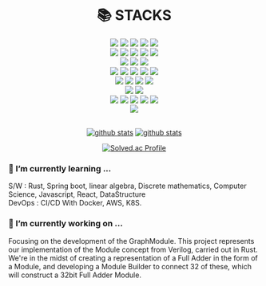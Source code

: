 <div align=center>
<div align=center><h1>📚 STACKS</h1></div>

<div align=center> 
  <img src="https://img.shields.io/badge/java-007396?style=for-the-badge&logo=java&logoColor=white"> 
  <img src="https://img.shields.io/badge/C-%23A8B9CC?style=for-the-badge&logo=C&logoColor=white">
  <img src="https://img.shields.io/badge/c++-00599C?style=for-the-badge&logo=c%2B%2B&logoColor=white">
  <img src="https://img.shields.io/badge/python-3776AB?style=for-the-badge&logo=python&logoColor=white"> 
  <img src="https://img.shields.io/badge/Rust-%23000000?style=for-the-badge&logo=Rust&logoColor=white">
  <br>
  
  <img src="https://img.shields.io/badge/html5-E34F26?style=for-the-badge&logo=html5&logoColor=white"> 
  <img src="https://img.shields.io/badge/css-1572B6?style=for-the-badge&logo=css3&logoColor=white"> 
  <img src="https://img.shields.io/badge/javascript-F7DF1E?style=for-the-badge&logo=javascript&logoColor=black"> 
  <img src="https://img.shields.io/badge/jquery-0769AD?style=for-the-badge&logo=jquery&logoColor=white">
  <img src="https://img.shields.io/badge/react-61DAFB?style=for-the-badge&logo=react&logoColor=black"> 
  <br>
  
  <img src="https://img.shields.io/badge/oracle-F80000?style=for-the-badge&logo=oracle&logoColor=white"> 
  <img src="https://img.shields.io/badge/mysql-4479A1?style=for-the-badge&logo=mysql&logoColor=white"> 
  <img src="https://img.shields.io/badge/mongoDB-47A248?style=for-the-badge&logo=MongoDB&logoColor=white">
  <br>
  
  <img src="https://img.shields.io/badge/spring-6DB33F?style=for-the-badge&logo=spring&logoColor=white"> 
  <img src="https://img.shields.io/badge/Spring%20Boot-%236DB33F?style=for-the-badge&logo=Spring%20Boot&logoColor=white">
  <img src="https://img.shields.io/badge/Spring%20Security-%236DB33F?style=for-the-badge&logo=Spring%20Security&logoColor=white">
  <img src="https://img.shields.io/badge/django-092E20?style=for-the-badge&logo=django&logoColor=white">
  <img src="https://img.shields.io/badge/flask-000000?style=for-the-badge&logo=flask&logoColor=white">
  <br>

  <img src="https://img.shields.io/badge/linux-FCC624?style=for-the-badge&logo=linux&logoColor=black"> 
  <img src="https://img.shields.io/badge/Kubernetes-%23326CE5?style=for-the-badge&logo=Kubernetes&logoColor=white">
  <img src="https://img.shields.io/badge/Docker-%232496ED?style=for-the-badge&logo=Docker&logoColor=white">
  <img src="https://img.shields.io/badge/Jenkins-%23D24939?style=for-the-badge&logo=Jenkins&logoColor=white">
  <br>
  
  <img src="https://img.shields.io/badge/github-181717?style=for-the-badge&logo=github&logoColor=white">
  <img src="https://img.shields.io/badge/git-F05032?style=for-the-badge&logo=git&logoColor=white">

  <br>
  <img src="https://img.shields.io/badge/The%20Algorithms-%2300BCB4?style=for-the-badge&logo=The%20Algorithms&logoColor=white">
  <img src="https://img.shields.io/badge/TensorFlow-%23FF6F00?style=for-the-badge&logo=TensorFlow&logoColor=white">
  <img src="https://img.shields.io/badge/Keras-%23D00000?style=for-the-badge&logo=Keras&logoColor=white">
  <img src="https://img.shields.io/badge/Numpy-%23013243?style=for-the-badge&logo=Numpy&logoColor=white">
  <img src="https://img.shields.io/badge/Anaconda-%2344A833?style=for-the-badge&logo=Anaconda&logoColor=white">
  <br>
</div>
<div align=center>
 <img src="https://hits.seeyoufarm.com/api/count/incr/badge.svg?url=https%3A%2F%2Fgithub.com%2Fd982h8st7%2Fhit-counter&count_bg=%2379C83D&title_bg=%23555555&icon=&icon_color=%23E7E7E7&title=hits&edge_flat=false">
</div>
<br>

[![github stats](https://github-readme-stats.vercel.app/api?username=d982h8st7&theme=highcontrast&show_icons=true)](https://github.com/anuraghazra/github-readme-stats)
 [![github stats](https://github-readme-stats.vercel.app/api/top-langs?username=d982h8st7&theme=highcontrast&layout=compact)](https://github.com/anuraghazra/github-readme-stats)
</div>
<div align=center>
  
[![Solved.ac Profile](http://mazassumnida.wtf/api/v2/generate_badge?boj=per_ardua_ad_astra)](https://solved.ac/per_ardua_ad_astra/)

</div>

### 🌱 I’m currently learning ... <br>
 S/W : Rust, Spring boot, linear algebra, Discrete mathematics, Computer Science, Javascript, React, DataStructure <br>
 DevOps : CI/CD With Docker, AWS, K8S. <br>

### 🔭 I’m currently working on ...
Focusing on the development of the GraphModule. This project represents our implementation of the Module concept from Verilog, carried out in Rust. We're in the midst of creating a representation of a Full Adder in the form of a Module, and developing a Module Builder to connect 32 of these, which will construct a 32bit Full Adder Module.
<!--
**d982h8st7/d982h8st7** is a ✨ _special_ ✨ repository because its `README.md` (this file) appears on your GitHub profile.

Here are some ideas to get you started:

- 🔭 I’m currently working on ...
- 🌱 I’m currently learning ...
- 👯 I’m looking to collaborate on ...
- 🤔 I’m looking for help with ...
- 💬 Ask me about ...
- 📫 How to reach me: ...
- 😄 Pronouns: ...
- ⚡ Fun fact: ...
-->
